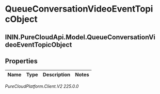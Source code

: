 # QueueConversationVideoEventTopicObject

## ININ.PureCloudApi.Model.QueueConversationVideoEventTopicObject

## Properties

|Name | Type | Description | Notes|
|------------ | ------------- | ------------- | -------------|



_PureCloudPlatform.Client.V2 225.0.0_
